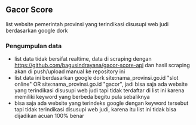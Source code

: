 ## Gacor Score
list website pemerintah provinsi yang terindikasi disusupi web judi berdasarkan google dork

### Pengumpulan data
- list data tidak bersifat realtime, data di scraping dengan https://github.com/bagusindrayana/gacor-score-api dan hasil scraping akan di push/upload manual ke repository ini
- list data ini berdasarkan google dork site:nama_provinsi.go.id "slot online" OR site:nama_provinsi.go.id "gacor", jadi bisa saja ada website yang terindikasi disusupi web judi tapi tidak terdaftar di list ini karena memiliki keyword yang berbeda begitu pula sebaliknya
- bisa saja ada website yang terindeks google dengan keyword tersebut tapi tidak terindikasi disusupi web judi, karena itu list ini tidak bisa dijadikan acuan 100% benar